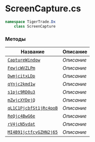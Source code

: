 
# ScreenCapture.cs
```csharp
namespace TigerTrade.Dx  
    class ScreenCapture
```

### Методы
| Название | Описание |
| --- | --- |
| [`CaptureWindow`](./Методы/CaptureWindow.md) | *Описание* |
| [`FewjcWVZLPm`](./Методы/FewjcWVZLPm.md) | *Описание* |
| [`DwmjcitxLDp`](./Методы/DwmjcitxLDp.md) | *Описание* |
| [`qYnjc2kmd1w`](./Методы/qYnjc2kmd1w.md) | *Описание* |
| [`s1pjc9RD0u3`](./Методы/s1pjc9RD0u3.md) | *Описание* |
| [`mZwjcXYDejQ`](./Методы/mZwjcXYDejQ.md) | *Описание* |
| [`qL1C1PjcbfSt1jRc4poB`](./Методы/qL1C1PjcbfSt1jRc4poB.md) | *Описание* |
| [`ReQjc4BwG6e`](./Методы/ReQjc4BwG6e.md) | *Описание* |
| [`rV4jcN5vdat`](./Методы/rV4jcN5vdat.md) | *Описание* |
| [`MI4B91jctfcyGZHN2j65`](./Методы/MI4B91jctfcyGZHN2j65.md) | *Описание* |
